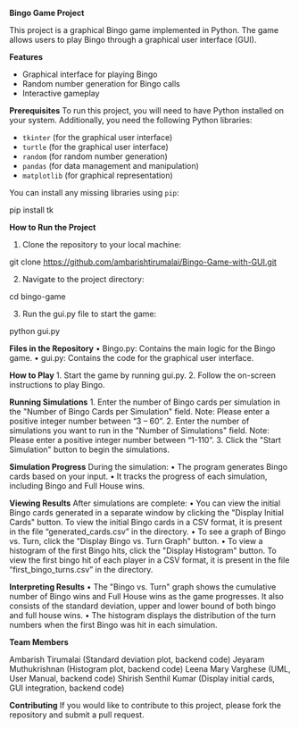 **Bingo Game Project**

This project is a graphical Bingo game implemented in Python. The game allows users to play Bingo through a graphical user interface (GUI).

**Features**
- Graphical interface for playing Bingo
- Random number generation for Bingo calls
- Interactive gameplay

**Prerequisites**
To run this project, you will need to have Python installed on your system. Additionally, you need the following Python libraries:
- `tkinter` (for the graphical user interface)
- `turtle` (for the graphical user interface)
- `random` (for random number generation)
- `pandas` (for data management and manipulation)
- `matplotlib` (for graphical representation)

You can install any missing libraries using `pip`:

pip install tk

**How to Run the Project**
1. Clone the repository to your local machine:

git clone https://github.com/ambarishtirumalai/Bingo-Game-with-GUI.git

2. Navigate to the project directory:

cd bingo-game

3. Run the gui.py file to start the game:

python gui.py

**Files in the Repository**
	•	Bingo.py: Contains the main logic for the Bingo game.
	•	gui.py: Contains the code for the graphical user interface.

**How to Play**
    1. Start the game by running gui.py.
    2. Follow the on-screen instructions to play Bingo.

**Running Simulations**
    1. Enter the number of Bingo cards per simulation in the "Number of Bingo Cards per
        Simulation" field. Note: Please enter a positive integer number between “3 – 60”.
    2. Enter the number of simulations you want to run in the "Number of Simulations"
	field. Note: Please enter a positive integer number between “1-110”.
    3. Click the "Start Simulation" button to begin the simulations.

**Simulation Progress**
    During the simulation:
    • The program generates Bingo cards based on your input.
    • It tracks the progress of each simulation, including Bingo and Full House wins.

**Viewing Results**
    After simulations are complete:
    • You can view the initial Bingo cards generated in a separate window by clicking the
    "Display Initial Cards" button. To view the initial Bingo cards in a CSV format, it is
    present in the file “generated_cards.csv” in the directory.
    • To see a graph of Bingo vs. Turn, click the "Display Bingo vs. Turn Graph" button.
    • To view a histogram of the first Bingo hits, click the "Display Histogram" button. To
    view the first bingo hit of each player in a CSV format, it is present in the file
    “first_bingo_turns.csv” in the directory.

**Interpreting Results**
    • The "Bingo vs. Turn" graph shows the cumulative number of Bingo wins and Full
    House wins as the game progresses. It also consists of the standard deviation, upper
    and lower bound of both bingo and full house wins.
    • The histogram displays the distribution of the turn numbers when the first Bingo was
    hit in each simulation.

**Team Members**

Ambarish Tirumalai (Standard deviation plot, backend code)
Jeyaram Muthukrishnan (Histogram plot, backend code)
Leena Mary Varghese (UML, User Manual, backend code)
Shirish Senthil Kumar (Display initial cards, GUI integration, backend code)

**Contributing**
If you would like to contribute to this project, please fork the repository and submit a pull request.
